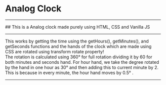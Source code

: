 # Analog Clock
<hr />
## This is a Analog clock made purely using HTML, CSS and Vanilla JS
<br />
<hr />
This works by getting the time using the getHours(), getMinutes(), and getSeconds functions and the hands of the clock which are made using CSS are rotated using transform rotate property!
<br />
The rotation is calculated using 360&#176; for full rotation dividing it by 60 for both minutes and seconds hand. For hour hand, we take the degree rotated by the hand in one hour as 30&#176; and then adding this to current minute by 2. This is because in every minute, the hour hand moves by 0.5&#176; .
<hr />
